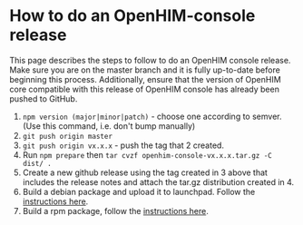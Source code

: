 How to do an OpenHIM-console release
====================================

This page describes the steps to follow to do an OpenHIM console release. Make sure you are on the master branch and it is fully up-to-date before beginning this process.  Additionally, ensure that the version of OpenHIM core compatible with this release of OpenHIM console has already been pushed to GitHub.

1. `npm version (major|minor|patch)` - choose one according to semver. (Use this command, i.e. don't bump manually)
2. `git push origin master`
3. `git push origin vx.x.x` - push the tag that 2 created.
4. Run `npm prepare` then `tar cvzf openhim-console-vx.x.x.tar.gz -C dist/ .`
5. Create a new github release using the tag created in 3 above that includes the release notes and attach the tar.gz distribution created in 4.
6. Build a debian package and upload it to launchpad. Follow the [instructions here](https://github.com/jembi/openhim-console/tree/master/packaging).
7. Build a rpm package, follow the [instructions here](http://openhim.readthedocs.io/en/latest/how-to/how-to-build-and-test-rpm-package.html).
